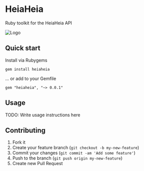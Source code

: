 # HeiaHeia

Ruby toolkit for the HeiaHeia API

![Logo](https://asset0.heiaheia.com/images/hh-logo.png)

## Quick start

Install via Rubygems

    gem install heiaheia

... or add to your Gemfile

    gem "heiaheia", "~> 0.0.1"

## Usage

TODO: Write usage instructions here

## Contributing

1. Fork it
2. Create your feature branch (`git checkout -b my-new-feature`)
3. Commit your changes (`git commit -am 'Add some feature'`)
4. Push to the branch (`git push origin my-new-feature`)
5. Create new Pull Request
